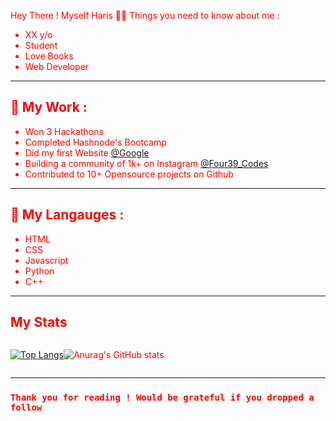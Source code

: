 


<div style="color:red;">

Hey There ! Myself Haris 👋🏼
Things you need to know about me :
<ul>
    <li>XX y/o</li>
    <li>Student</li>
    <li>Love Books</li>
    <li>Web Developer</li>
</ul>
<hr />


<h2>🎉 My Work :</h2>

<ul> 
    <li>Won 3 Hackathons</li>
    <li>Completed Hashnode's Bootcamp</li>
    <li>Did my first Website <a href="https://www.google.com" target="_blank">@Google</a></li>
    <li>Building a community of 1k+ on Instagram <a href="https://www.instagram.com/Four39_Codes" target="_blank">@Four39_Codes</a></li>
    <li>Contributed to 10+ Opensource projects on Github</li>
</ul>

<hr />

<h2>👻 My Langauges :</h2>


<ul>
    <li>HTML</li>
    <li>CSS</li>
    <li>Javascript</li>
    <li>Python</li>
    <li>C++</li>
</ul>
<hr/>


<h2>My Stats</h2>

<div style="display:flex;">



[![Top Langs](https://github-readme-stats.vercel.app/api/top-langs/?username=four39inc&layout=compact)](https://github.com/anuraghazra/github-readme-stats)


![Anurag's GitHub stats](https://github-readme-stats.vercel.app/api?username=four39inc&hide=contribs,prs)


</div>
<hr />

<h3><code>Thank you for reading ! Would be grateful if you dropped a follow</code></h3>


</div>